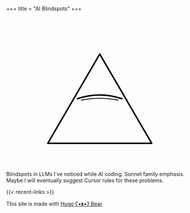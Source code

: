 +++
title = "AI Blindspots"
+++

<!-- Define the CSS variable for stroke color -->
<style>
:root {
  --stroke-color: black;
}
@media (prefers-color-scheme: dark) {
  :root {
    --stroke-color: white;
  }
}
svg {
  display: block;
  margin: 0 auto;
  max-width: 400px;
  width: 100%;
  height: auto;
}
</style>

<!-- Inline SVG for the Eye of Providence -->
<svg xmlns="http://www.w3.org/2000/svg" viewBox="0 0 200 200" stroke-linecap="round" stroke-linejoin="round">
  <!-- Pyramid -->
  <polygon points="30,170 170,170 100,50" fill="none" stroke="var(--stroke-color)" stroke-width="2"/>
  <!-- Closed eye: a subtle curved eyelid -->
  <path d="M70,110 Q100,100 130,110" fill="none" stroke="var(--stroke-color)" stroke-width="2"/>
  <!-- Delicate crease detail -->
  <path d="M75,112 Q100,107 125,112" fill="none" stroke="var(--stroke-color)" stroke-width="1"/>
</svg>

Blindspots in LLMs I've noticed while AI coding. Sonnet family emphasis.  Maybe I will eventually suggest Cursor rules for these problems.

{{< recent-links >}}

This site is made with [Hugo ʕ•ᴥ•ʔ Bear](https://github.com/janraasch/hugo-bearblog/).
